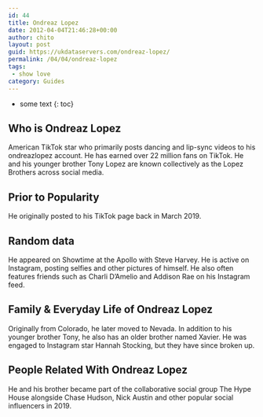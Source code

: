 ```yaml
---
id: 44
title: Ondreaz Lopez
date: 2012-04-04T21:46:28+00:00
author: chito
layout: post
guid: https://ukdataservers.com/ondreaz-lopez/
permalink: /04/04/ondreaz-lopez
tags:
 - show love
category: Guides
---
```


* some text
{: toc}


## Who is  Ondreaz Lopez
                  
                  
                  
American TikTok star who primarily posts dancing and lip-sync videos to his ondreazlopez account. He has earned over 22 million fans on TikTok. He and his younger brother Tony Lopez are known collectively as the Lopez Brothers across social media. 
                  
                
                
                
## Prior to Popularity 
                  
                  
                  
He originally posted to his TikTok page back in March 2019. 
                  
                
                
                
## Random data 
                  
                  
                  
He appeared on Showtime at the Apollo with Steve Harvey. He is active on Instagram, posting selfies and other pictures of himself. He also often features friends such as Charli D&#8217;Amelio and Addison Rae on his Instagram feed. 
                  
                
                
                
## Family & Everyday Life of Ondreaz Lopez
                  
                  
                  
Originally from Colorado, he later moved to Nevada. In addition to his younger brother Tony, he also has an older brother named Xavier. He was engaged to Instagram star Hannah Stocking, but they have since broken up.
                  
                
                
                
## People Related With  Ondreaz Lopez
                  
                  
                  
He and his brother became part of the collaborative social group The Hype House alongside Chase Hudson, Nick Austin and other popular social influencers in 2019. 
                  
                
              
            
          
          
          
    
    
  
